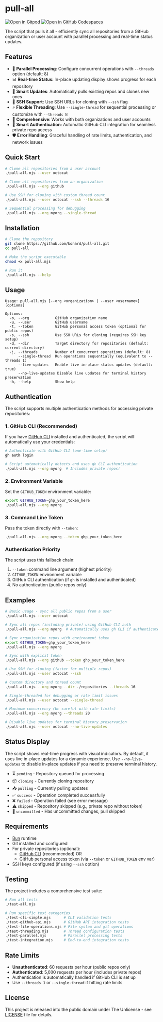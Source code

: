 # pull-all

[![Open in Gitpod](https://img.shields.io/badge/Gitpod-ready--to--code-f29718?style=flat-square&logo=gitpod)](https://gitpod.io/#https://github.com/konard/pull-all)
[![Open in GitHub Codespaces](https://img.shields.io/badge/GitHub%20Codespaces-Open-181717?style=flat-square&logo=github)](https://github.com/codespaces/new?hide_repo_select=true&ref=main&repo=konard/pull-all)

The script that pulls it all - efficiently sync all repositories from a GitHub organization or user account with parallel processing and real-time status updates.

## Features

- 🚀 **Parallel Processing**: Configure concurrent operations with `--threads` option (default: 8)
- 📊 **Real-time Status**: In-place updating display shows progress for each repository
- 🔄 **Smart Updates**: Automatically pulls existing repos and clones new ones
- 🔐 **SSH Support**: Use SSH URLs for cloning with `--ssh` flag
- ⚡ **Flexible Threading**: Use `--single-thread` for sequential processing or customize with `--threads N`
- 🎯 **Comprehensive**: Works with both organizations and user accounts
- 🔑 **Smart Authentication**: Automatic GitHub CLI integration for seamless private repo access
- 🛡️ **Error Handling**: Graceful handling of rate limits, authentication, and network issues

## Quick Start

```bash
# Clone all repositories from a user account
./pull-all.mjs --user octocat

# Clone all repositories from an organization
./pull-all.mjs --org github

# Use SSH for cloning with custom thread count
./pull-all.mjs --user octocat --ssh --threads 16

# Sequential processing for debugging
./pull-all.mjs --org myorg --single-thread
```

## Installation

```bash
# Clone the repository
git clone https://github.com/konard/pull-all.git
cd pull-all

# Make the script executable
chmod +x pull-all.mjs

# Run it
./pull-all.mjs --help
```

## Usage

```
Usage: pull-all.mjs [--org <organization> | --user <username>] [options]

Options:
  -o, --org            GitHub organization name
  -u, --user           GitHub username  
  -t, --token          GitHub personal access token (optional for public repos)
  -s, --ssh            Use SSH URLs for cloning (requires SSH key setup)
  -d, --dir            Target directory for repositories (default: current directory)
  -j, --threads        Number of concurrent operations (default: 8)
      --single-thread  Run operations sequentially (equivalent to --threads 1)
      --live-updates   Enable live in-place status updates (default: true)
      --no-live-updates Disable live updates for terminal history preservation
  -h, --help           Show help
```

## Authentication

The script supports multiple authentication methods for accessing private repositories:

### 1. GitHub CLI (Recommended)
If you have [GitHub CLI](https://cli.github.com/) installed and authenticated, the script will automatically use your credentials:

```bash
# Authenticate with GitHub CLI (one-time setup)
gh auth login

# Script automatically detects and uses gh CLI authentication
./pull-all.mjs --org myorg  # Includes private repos!
```

### 2. Environment Variable
Set the `GITHUB_TOKEN` environment variable:

```bash
export GITHUB_TOKEN=ghp_your_token_here
./pull-all.mjs --org myorg
```

### 3. Command Line Token
Pass the token directly with `--token`:

```bash
./pull-all.mjs --org myorg --token ghp_your_token_here
```

### Authentication Priority
The script uses this fallback chain:
1. `--token` command line argument (highest priority)
2. `GITHUB_TOKEN` environment variable
3. GitHub CLI authentication (if `gh` is installed and authenticated)
4. No authentication (public repos only)

## Examples

```bash
# Basic usage - sync all public repos from a user
./pull-all.mjs --user octocat

# Sync all repos (including private) using GitHub CLI auth
./pull-all.mjs --org myorg  # Automatically uses gh CLI if authenticated

# Sync organization repos with environment token
export GITHUB_TOKEN=ghp_your_token_here
./pull-all.mjs --org myorg

# Sync with explicit token
./pull-all.mjs --org github --token ghp_your_token_here

# Use SSH for cloning (faster for multiple repos)
./pull-all.mjs --user octocat --ssh

# Custom directory and thread count
./pull-all.mjs --org myorg --dir ./repositories --threads 16

# Single-threaded for debugging or rate limit issues
./pull-all.mjs --user octocat --single-thread

# Maximum concurrency (be careful with rate limits)
./pull-all.mjs --org myorg --threads 20

# Disable live updates for terminal history preservation
./pull-all.mjs --user octocat --no-live-updates
```

## Status Display

The script shows real-time progress with visual indicators. By default, it uses live in-place updates for a dynamic experience. Use `--no-live-updates` to disable in-place updates if you need to preserve terminal history.

- ⏳ `pending` - Repository queued for processing
- 📦 `cloning` - Currently cloning repository  
- 📥 `pulling` - Currently pulling updates
- ✅ `success` - Operation completed successfully
- ❌ `failed` - Operation failed (see error message)
- ⚠️ `skipped` - Repository skipped (e.g., private repo without token)
- 🔄 `uncommitted` - Has uncommitted changes, pull skipped

## Requirements

- [Bun](https://bun.sh/) runtime
- Git installed and configured
- For private repositories (optional):
  - [GitHub CLI](https://cli.github.com/) (recommended) OR
  - GitHub personal access token (via `--token` or `GITHUB_TOKEN` env var)
- SSH keys configured (if using `--ssh` option)

## Testing

The project includes a comprehensive test suite:

```bash
# Run all tests
./test-all.mjs

# Run specific test categories
./test-cli-simple.mjs      # CLI validation tests
./test-github-api.mjs      # GitHub API integration tests  
./test-file-operations.mjs # File system and git operations
./test-threading.mjs       # Thread configuration tests
./test-parallel.mjs        # Parallel processing tests
./test-integration.mjs     # End-to-end integration tests
```

## Rate Limits

- **Unauthenticated**: 60 requests per hour (public repos only)
- **Authenticated**: 5,000 requests per hour (includes private repos)
- Authentication is automatically handled if GitHub CLI is set up
- Use `--threads 1` or `--single-thread` if hitting rate limits

## License

This project is released into the public domain under The Unlicense - see [LICENSE](LICENSE) file for details.
